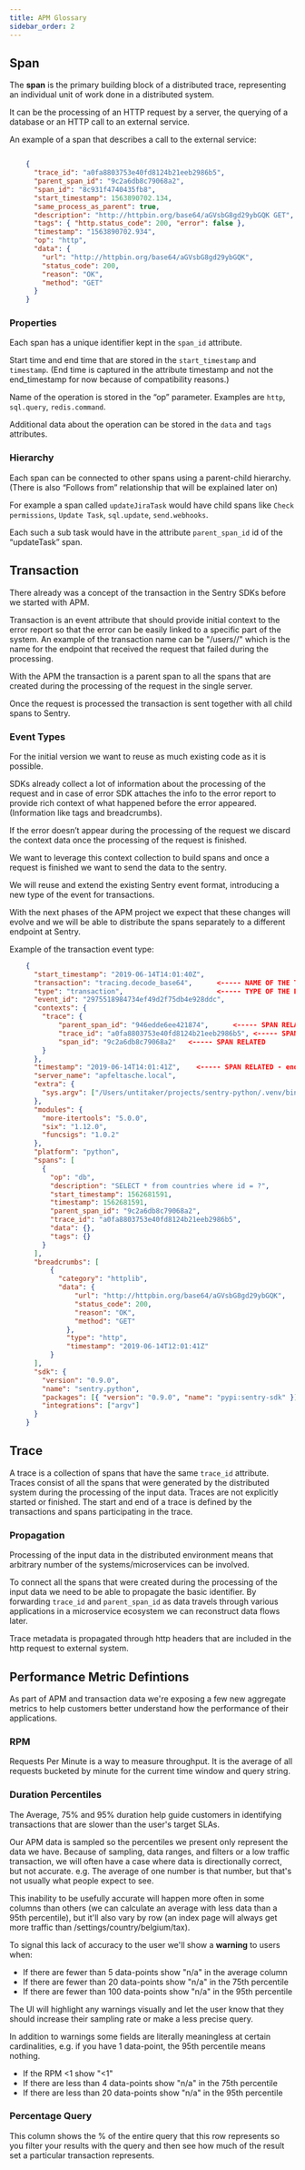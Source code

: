 ```yaml
---
title: APM Glossary
sidebar_order: 2
---
```


## Span
The **span** is the primary building block of a distributed trace, representing an individual unit of work done in a distributed system.

It can be the processing of an HTTP request by a server, the querying of a database or an HTTP call to an external service.

An example of a span that describes a call to the external service:

```json

    {
      "trace_id": "a0fa8803753e40fd8124b21eeb2986b5",
      "parent_span_id": "9c2a6db8c79068a2",
      "span_id": "8c931f4740435fb8",
      "start_timestamp": 1563890702.134,
      "same_process_as_parent": true,
      "description": "http://httpbin.org/base64/aGVsbG8gd29ybGQK GET",
      "tags": { "http.status_code": 200, "error": false },
      "timestamp": "1563890702.934",
      "op": "http",
      "data": {
        "url": "http://httpbin.org/base64/aGVsbG8gd29ybGQK",
        "status_code": 200,
        "reason": "OK",
        "method": "GET"
      }
    }
```

### Properties
Each span has a unique identifier kept in the `span_id` attribute.

Start time and end time that are stored in the `start_timestamp` and `timestamp`. (End time is captured in the attribute timestamp and not the end_timestamp for now because of compatibility reasons.)

Name of the operation is stored in the “op” parameter. Examples are `http`, `sql.query`, `redis.command`. 

Additional data about the operation can be stored in the  `data` and `tags` attributes.

### Hierarchy
Each span can be connected to other spans using a parent-child hierarchy. (There is also “Follows from” relationship that will be explained later on)

For example a span called `updateJiraTask` would have child spans like `Check permissions`, `Update Task`, `sql.update`, `send.webhooks`.

Each such a sub task would have in the attribute `parent_span_id` id of the “updateTask” span.

## Transaction
There already was a concept of the transaction in the Sentry SDKs before we started with APM.

Transaction is an event attribute that should provide initial context to the error report so that the error can be easily linked to a specific part of the system. An example of the transaction name can be "/users/<username>/" which is the name for the endpoint that received the request that failed during the processing.

With the APM the transaction is a parent span to all the spans that are created during the processing of the request in the single server.

Once the request is processed the transaction is sent together with all child spans to Sentry.

### Event Types
For the initial version we want to reuse as much existing code as it is possible.

SDKs already collect a lot of information about the processing of the request and in case of error SDK attaches the info to the error report to provide rich context of what happened before the error appeared. (Information like tags and breadcrumbs).

If the error doesn’t appear during the processing of the request we discard the context data once the processing of the request is finished.

We want to leverage this context collection to build spans and once a request is finished we want to send the data to the sentry.

We will reuse and extend the existing Sentry event format, introducing a new type of the event for transactions.

With the next phases of the APM project we expect that these changes will evolve and we will be able to distribute the spans separately to a different endpoint at Sentry.

Example of the transaction event type:

```json
    {
      "start_timestamp": "2019-06-14T14:01:40Z",     
      "transaction": "tracing.decode_base64",      <----- NAME OF THE TRANSACTION
      "type": "transaction",                       <----- TYPE OF THE EVENT
      "event_id": "2975518984734ef49d2f75db4e928ddc",
      "contexts": {
    	"trace": {                   
    		"parent_span_id": "946edde6ee421874",      <----- SPAN RELATED
    		"trace_id": "a0fa8803753e40fd8124b21eeb2986b5", <----- SPAN RELATED
    		"span_id": "9c2a6db8c79068a2"   <----- SPAN RELATED
    	}
      },
      "timestamp": "2019-06-14T14:01:41Z",    <----- SPAN RELATED - end time
      "server_name": "apfeltasche.local",
      "extra": {
    	"sys.argv": ["/Users/untitaker/projects/sentry-python/.venv/bin/flask","worker"]
      },
      "modules": {
    	"more-itertools": "5.0.0",
    	"six": "1.12.0",
    	"funcsigs": "1.0.2"
      },
      "platform": "python",
      "spans": [
        {
          "op": "db",
          "description": "SELECT * from countries where id = ?",
          "start_timestamp": 1562681591,
          "timestamp": 1562681591,
          "parent_span_id": "9c2a6db8c79068a2",
          "trace_id": "a0fa8803753e40fd8124b21eeb2986b5",
          "data": {},
          "tags": {}
        }
      ],
      "breadcrumbs": [
    	  {
    		"category": "httplib",
    	  	"data": {
    		  	"url": "http://httpbin.org/base64/aGVsbG8gd29ybGQK",
    		  	"status_code": 200,
    	  		"reason": "OK",
    	  		"method": "GET"
    		  },
    		  "type": "http",
    		  "timestamp": "2019-06-14T12:01:41Z"
    	  }
      ],
      "sdk": {
    	"version": "0.9.0",
    	"name": "sentry.python",
    	"packages": [{ "version": "0.9.0", "name": "pypi:sentry-sdk" }],
    	"integrations": ["argv"]
      }
    }
```

## Trace
A trace is a collection of spans that have the same `trace_id` attribute. Traces consist of all the spans that were generated by the distributed system during the processing of the input data. Traces are not explicitly started or finished. The start and end of a trace is defined by the transactions and spans participating in the trace.

### Propagation
Processing of the input data in the distributed environment means that arbitrary number of the systems/microservices can be involved.

To connect all the spans that were created during the processing of the input data we need to be able to propagate the basic identifier. By forwarding `trace_id` and `parent_span_id` as data travels through various applications in a microservice ecosystem we can reconstruct data flows later.

Trace metadata is propagated through http headers that are included in the http request to external system.

## Performance Metric Defintions
As part of APM and transaction data we're exposing a few new aggregate metrics to help customers better understand how the performance of their applications.

### RPM
Requests Per Minute is a way to measure throughput. It is the average of all requests bucketed by minute for the current time window and query string.

### Duration Percentiles
The Average, 75% and 95% duration help guide customers in identifying transactions that are slower than the user's target SLAs.

Our APM data is sampled so the percentiles we present only represent the data we have. Because of sampling, data ranges, and filters or a low traffic transaction, we will often have a case where data is directionally correct, but not accurate.  e.g. The average of one number is that number, but that's not usually what people expect to see.

This inability to be usefully accurate will happen more often in some columns than others (we can calculate an average with less data than a 95th percentile), but it'll also vary by row (an index page will always get more traffic than /settings/country/belgium/tax).

To signal this lack of accuracy to the user we'll show a **warning** to users when:

- If there are fewer than 5 data-points show "n/a" in the average column
- If there are fewer than 20 data-points show "n/a" in the 75th percentile
- If there are fewer than 100 data-points show "n/a" in the 95th percentile

The UI will highlight any warnings visually and let the user know that they should increase their sampling rate or make a less precise query.

In addition to warnings some fields are literally meaningless at certain cardinalities, e.g. if you have 1 data-point, the 95th percentile means nothing.

- If the RPM <1 show "<1"
- If there are less than 4 data-points show "n/a" in the 75th percentile
- If there are less than 20 data-points show "n/a" in the 95th percentile

### Percentage Query
This column shows the % of the entire query that this row represents so you filter your results with the query and then see how much of the result set a particular transaction represents.
